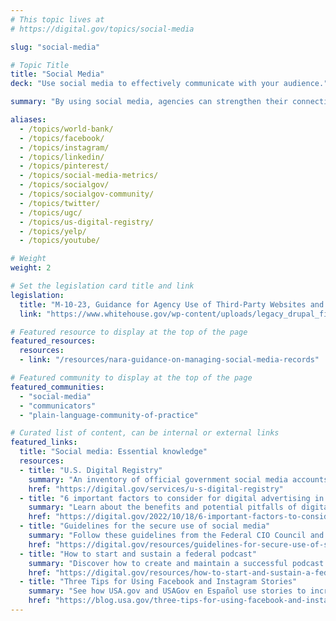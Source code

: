 ```yaml
---
# This topic lives at
# https://digital.gov/topics/social-media

slug: "social-media"

# Topic Title
title: "Social Media"
deck: "Use social media to effectively communicate with your audience."

summary: "By using social media, agencies can strengthen their connection with the public, promote transparency, and respond to their audience’s needs. Social media meets customers where they are, and it is a great place to communicate with them — making it an essential tool for communications during emergencies."

aliases:
  - /topics/world-bank/
  - /topics/facebook/
  - /topics/instagram/
  - /topics/linkedin/
  - /topics/pinterest/
  - /topics/social-media-metrics/
  - /topics/socialgov/
  - /topics/socialgov-community/
  - /topics/twitter/
  - /topics/ugc/
  - /topics/us-digital-registry/
  - /topics/yelp/
  - /topics/youtube/

# Weight
weight: 2

# Set the legislation card title and link
legislation:
  title: "M-10-23, Guidance for Agency Use of Third-Party Websites and Applications (PDF, 103 KB, 9 pages, June 2010)"
  link: "https://www.whitehouse.gov/wp-content/uploads/legacy_drupal_files/omb/memoranda/2010/m10-23.pdf"

# Featured resource to display at the top of the page
featured_resources:
  resources:
  - link: "/resources/nara-guidance-on-managing-social-media-records"

# Featured community to display at the top of the page
featured_communities:
  - "social-media"
  - "communicators"
  - "plain-language-community-of-practice"

# Curated list of content, can be internal or external links
featured_links:
  title: "Social media: Essential knowledge"
  resources:
  - title: "U.S. Digital Registry"
    summary: "An inventory of official government social media accounts, mobile websites, and apps, as reported and authenticated by federal managers."
    href: "https://digital.gov/services/u-s-digital-registry"
  - title: "6 important factors to consider for digital advertising in government"
    summary: "Learn about the benefits and potential pitfalls of digital advertising and paid media."
    href: "https://digital.gov/2022/10/18/6-important-factors-to-consider-for-digital-advertising-in-government"
  - title: "Guidelines for the secure use of social media"
    summary: "Follow these guidelines from the Federal CIO Council and use social media in a manner that minimizes risk."
    href: "https://digital.gov/resources/guidelines-for-secure-use-of-social-media"
  - title: "How to start and sustain a federal podcast"
    summary: "Discover how to create and maintain a successful podcast at your federal agency."
    href: "https://digital.gov/resources/how-to-start-and-sustain-a-federal-podcast"
  - title: "Three Tips for Using Facebook and Instagram Stories"
    summary: "See how USA.gov and USAGov en Español use stories to increase their engagement rate and number of followers as they deliver helpful information to the public."
    href: "https://blog.usa.gov/three-tips-for-using-facebook-and-instagram-stories"
---
```

